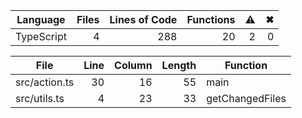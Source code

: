 | **Language** | **Files** | **Lines of Code** | **Functions** | ⚠ | ✖ |
| --- | ---: | ---: | ---: | ---: | ---: |
| TypeScript | 4 | 288 | 20 | 2 | 0 |


| **File** | **Line** | **Column** | **Length** | **Function** |
| --- | ---: | ---: | ---: | --- |
| src/action.ts | 30 | 16 | 55 | main |
| src/utils.ts | 4 | 23 | 33 | getChangedFiles |

